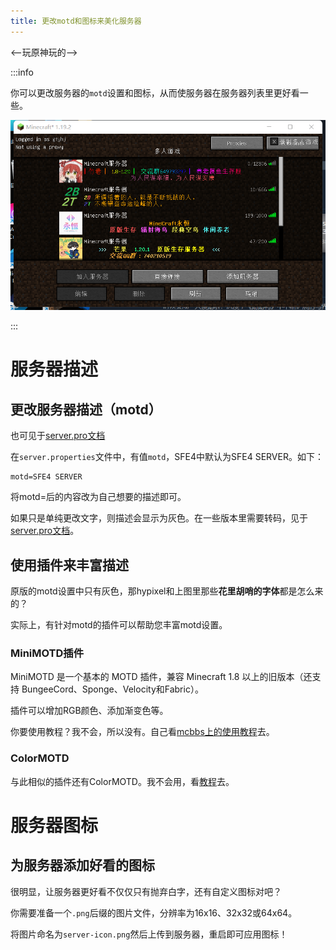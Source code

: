 ```yaml
---
title: 更改motd和图标来美化服务器
---
```


<--玩原神玩的-->

:::info

你可以更改服务器的`motd`设置和图标，从而使服务器在服务器列表里更好看一些。

![motd](../../static/img/pages/motd.png)

:::

# 服务器描述

## 更改服务器描述（motd）

也可见于[server.pro文档](20-serverproperties.md#motd服务器在列表里显示的信息)

在`server.properties`文件中，有值`motd`，SFE4中默认为SFE4 SERVER。如下：

```
motd=SFE4 SERVER
```

将motd=后的内容改为自己想要的描述即可。

如果只是单纯更改文字，则描述会显示为灰色。在一些版本里需要转码，见于[server.pro文档](20-serverproperties.md#motd服务器在列表里显示的信息)。

## 使用插件来丰富描述

原版的motd设置中只有灰色，那hypixel和上图里那些**花里胡哨的字体**都是怎么来的？

实际上，有针对motd的插件可以帮助您丰富motd设置。

### MiniMOTD插件

MiniMOTD 是一个基本的 MOTD 插件，兼容 Minecraft 1.8 以上的旧版本（还支持 BungeeCord、Sponge、Velocity和Fabric）。

插件可以增加RGB颜色、添加渐变色等。

你要使用教程？我不会，所以没有。自己看[mcbbs上的使用教程](https://www.mcbbs.net/thread-1075003-1-1.html)去。

### ColorMOTD

与此相似的插件还有ColorMOTD。我不会用，看[教程](https://www.bilibili.com/read/cv9428815/)去。

# 服务器图标

## 为服务器添加好看的图标

很明显，让服务器更好看不仅仅只有抛弃白字，还有自定义图标对吧？

你需要准备一个`.png`后缀的图片文件，分辨率为16x16、32x32或64x64。

将图片命名为`server-icon.png`然后上传到服务器，重启即可应用图标！
